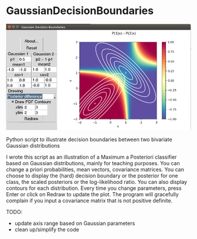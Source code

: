 # GaussianDecisionBoundaries

![Illustration](https://github.com/giampierosalvi/GaussianDecisionBoundaries/blob/master/GaussianDecisionBoundaries.png "")

Python script to illustrate decision boundaries between two bivariate Gaussian distributions

I wrote this script as an illustration of a Maximum a Posteriori classifier based on Gaussian distributions, mainly for teaching purposes. You can change a priori probabilities, mean vectors, covariance matrices. You can choose to display the (hard) decision boundary or the posterior for one class, the scaled posteriors or the log-likelihood ratio. You can also display contours for each distribution. Every time you change parameters, press Enter or click on Redraw to update the plot. The program will gracefully complain if you input a covariance matrix that is not positive definite.

TODO:
* update axis range based on Gaussian parameters
* clean up/simplify the code
